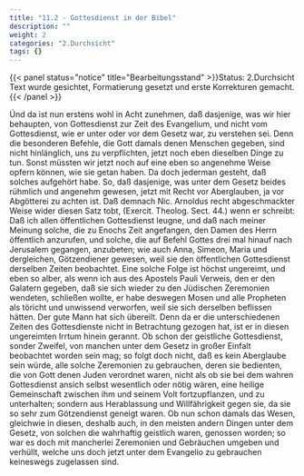 ```yaml
---
title: "11.2 - Gottesdienst in der Bibel"
description: ""
weight: 2
categories: "2.Durchsicht"
tags: {}
---
```


{{< panel status="notice" title="Bearbeitungsstand" >}}Status: 2.Durchsicht
Text wurde gesichtet, Formatierung gesetzt und erste Korrekturen gemacht.{{< /panel >}}

<!-- Seite 481 -->

Únd da ist nun erstens wohl in Acht zunehmen,
daß dasjenige, was wir hier behaupten, von
Gottesdienst zur Zeit des Evangelium, und
nicht vom Gottesdienst, wie er unter oder vor dem
Gesetz war, zu verstehen sei. Denn die besonderen
Befehle, die Gott damals denen Menschen gegeben,
sind nicht hinlänglich, uns zu verpflichten, jetzt noch
eben dieselben Dinge zu tun. Sonst müssten wir
jetzt noch auf eine eben so angenehme Weise opfern
können, wie sie getan haben. Da doch jederman
gesteht, daß solches aufgehört habe. So, daß dasjenige,
was unter dem Gesetz beides rühmlich und angenehm
gewesen, jetzt mit Recht vor Aberglauben, ja
vor Abgötterei zu achten ist. Daß demnach Nic.
Arnoldus recht abgeschmackter Weise wider diesen
Satz tobt, (Exercit. Theolog. Sect. 44.) wenn er
schreibt: Daß ich allen öffentlichen Gottesdienst
leugne, und daß nach meiner Meinung solche,
die zu Enochs Zeit angefangen, den Damen des
Herrn öffentlich anzurufen, und solche, die auf
Befehl Gottes drei mal hinauf nach Jerusalem
gegangen, anzubeten; wie auch Anna, Simeon,
Maria und dergleichen, Götzendiener gewesen,
weil sie den öffentlichen Gottesdienst derselben
Zeiten beobachtet. Eine solche Folge ist höchst ungereimt,
und eben so alber, als wenn ich aus des Apostels
Pauli Verweis, den er den Galatern gegeben,
daß sie sich wieder zu den Jüdischen Zeremonien wendeten,
schließen wollte, er habe deswegen Mosen und
alle Propheten als töricht und unwissend verworfen,
weil sie sich derselben beflissen hätten. Der gute
Mann hat sich übereilt. Denn da er die unterschiedenen
Zeiten des Gottesdienste nicht in Betrachtung<!-- Seite 482 -->
gezogen hat, ist er in diesen ungereimten Irrtum
hinein gerannt. Ob schon der geistliche Gottesdienst,
sonder Zweifel, von manchen unter dem Gesetz
in großer Einfalt beobachtet worden sein mag; so
folgt doch nicht, daß es kein Aberglaube sein würde,
alle solche Zeremonien zu gebrauchen, deren sie
bedienten, die von Gott denen Juden verordnet waren,
nicht als ob sie bei dem wahren Gottesdienst ansich
selbst wesentlich oder nötig wären, eine heilige
Gemeinschaft zwischen ihm und seinem Volt fortzupflanzen,
und zu unterhalten; sondern aus Herablassung
und Willfährigkeit gegen sie, da sie so sehr zum
Götzendienst geneigt waren. Ob nun schon damals
das Wesen, gleichwie in diesen, deshalb auch, in
den meisten andern Dingen unter dem Gesetz, von solchen
die wahrhaftig geistlich waren, genossen worden;
so war es doch mit mancherlei Zeremonien und
Gebräuchen umgeben und verhüllt, welche uns doch
jetzt unter dem Evangelio zu gebrauchen keineswegs
zugelassen sind.
